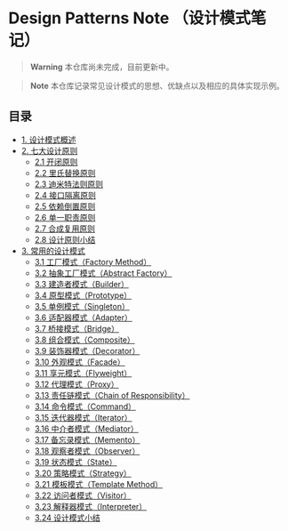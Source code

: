 # Design Patterns Note （设计模式笔记）

> **Warning**
> 本仓库尚未完成，目前更新中。

> **Note**
> 本仓库记录常见设计模式的思想、优缺点以及相应的具体实现示例。

## 目录

- [1. 设计模式概述](./ch01/README.md)
- [2. 七大设计原则]()
    - [2.1 开闭原则]()
    - [2.2 里氏替换原则]()
    - [2.3 迪米特法则原则]()
    - [2.4 接口隔离原则]()
    - [2.5 依赖倒置原则]()
    - [2.6 单一职责原则]()
    - [2.7 合成复用原则]()
    - [2.8 设计原则小结]()
- [3. 常用的设计模式]()
    - [3.1 工厂模式（Factory Method）]()
    - [3.2 抽象工厂模式（Abstract Factory）]()
    - [3.3 建造者模式（Builder）]()
    - [3.4 原型模式（Prototype）]()
    - [3.5 单例模式（Singleton）]()
    - [3.6 适配器模式（Adapter）]()
    - [3.7 桥接模式（Bridge）]()
    - [3.8 组合模式（Composite）]()
    - [3.9 装饰器模式（Decorator）]()
    - [3.10 外观模式（Facade）]()
    - [3.11 享元模式（Flyweight）]()
    - [3.12 代理模式（Proxy）]()
    - [3.13 责任链模式（Chain of Responsibility）]()
    - [3.14 命令模式（Command）]()
    - [3.15 迭代器模式（Iterator）]()
    - [3.16 中介者模式（Mediator）]()
    - [3.17 备忘录模式（Memento）]()
    - [3.18 观察者模式（Observer）]()
    - [3.19 状态模式（State）]()
    - [3.20 策略模式（Strategy）]()
    - [3.21 模板模式（Template Method）]()
    - [3.22 访问者模式（Visitor）]()
    - [3.23 解释器模式（Interpreter）]()
    - [3.24 设计模式小结]()